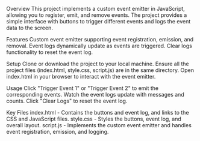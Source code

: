 Overview
This project implements a custom event emitter in JavaScript, allowing you to register, emit, and remove events. The project provides a simple interface with buttons to trigger different events and logs the event data to the screen.

Features
Custom event emitter supporting event registration, emission, and removal.
Event logs dynamically update as events are triggered.
Clear logs functionality to reset the event log.


Setup
Clone or download the project to your local machine.
Ensure all the project files (index.html, style.css, script.js) are in the same directory.
Open index.html in your browser to interact with the event emitter.


Usage
Click "Trigger Event 1" or "Trigger Event 2" to emit the corresponding events.
Watch the event logs update with messages and counts.
Click "Clear Logs" to reset the event log.



Key Files
index.html - Contains the buttons and event log, and links to the CSS and JavaScript files.
style.css - Styles the buttons, event log, and overall layout.
script.js - Implements the custom event emitter and handles event registration, emission, and logging.
